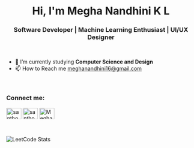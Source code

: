 <h1 align="center">Hi, I'm Megha Nandhini K L</h1>
<h3 align="center">Software Developer | Machine Learning Enthusiast | UI/UX Designer </h3>

<br>

- 🌱 I’m currently studying **Computer Science and Design**
- 📫 How to Reach me <a href="mailto:meghanandhini16@gmail.com">meghanandhini16@gmail.com</a>

<br>

<h3 align="left">Connect me:</h3>
<p align="left">
<a href="https://www.linkedin.com/in/santhosh-mani-9b7855248/" target="blank"><img align="center" src="https://raw.githubusercontent.com/rahuldkjain/github-profile-readme-generator/master/src/images/icons/Social/linked-in-alt.svg" alt="santhosh-mani-9b7855248r" height="30" width="40" /></a>
<a href="https://www.hackerrank.com/profile/santhoshm_21csd" target="blank"><img align="center" src="https://raw.githubusercontent.com/rahuldkjain/github-profile-readme-generator/master/src/images/icons/Social/hackerrank.svg" alt="santhoshm_21csd" height="30" width="40" /></a>
<a href="https://leetcode.com/megha1611/" target="blank"><img align="center" src="https://raw.githubusercontent.com/rahuldkjain/github-profile-readme-generator/master/src/images/icons/Social/leet-code.svg" alt="Megha1230" height="30" width="40" /></a>
</p>

<br>

![LeetCode Stats](https://leetcard.jacoblin.cool/Megha1230?theme=dark&font=Noto%20Sans%20Nabataean&ext=heatmap)
